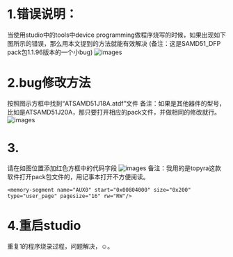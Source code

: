 # 1.错误说明：
当使用studio中的tools中device programming做程序烧写的时候，如果出现如下图所示的错误，那么用本文提到的方法就能有效解决
(备注：这是SAMD51_DFP pack包1.1.96版本的一个小bug)
![images](https://github.com/yuchengstudio/SAME54/blob/master/tools_issues/reference/program_001.jpg)


# 2.bug修改方法
按照图示方框中找到“ATSAMD51J18A.atdf”文件
备注：如果是其他器件的型号，比如是ATSAMD51J20A，那只要打开相应的pack文件，并做相同的修改就行。
![images](https://github.com/yuchengstudio/SAME54/blob/master/tools_issues/reference/program_002.jpg)


# 3.
请在如图位置添加红色方框中的代码字段
![images](https://github.com/yuchengstudio/SAME54/blob/master/tools_issues/reference/program_003.jpg)
备注：我用的是topyra这款软件打开pack包文件的，用记事本打开不方便阅读。
```
<memory-segment name="AUX0" start="0x00804000" size="0x200" type="user_page" pagesize="16" rw="RW"/>
```
# 4.重启studio
重复1的程序烧录过程，问题解决，☺。

